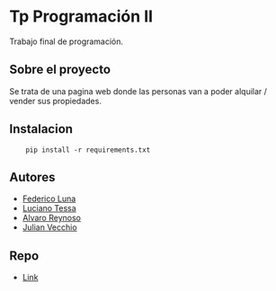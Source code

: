# Tp Programación II

Trabajo final de programación.

## Sobre el proyecto

Se trata de una pagina web donde las personas van a poder alquilar / vender sus propiedades.

## Instalacion

```
    pip install -r requirements.txt
```

## Autores

- [Federico Luna](https://github.com/FedericoLuna01)
- [Luciano Tessa](https://github.com/LucianoTessa)
- [Alvaro Reynoso](https://github.com/AlvaroReynoso)
- [Julian Vecchio](https://github.com/julianvecchio1)

## Repo

- [Link](https://github.com/FedericoLuna01/Proyecto-FinalProg-II-FedericoLuna-LucianoTessa-AlvaroReynoso-JulianVecchio)
